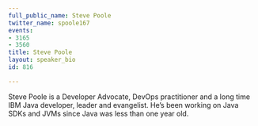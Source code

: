 ```yaml
---
full_public_name: Steve Poole
twitter_name: spoole167
events:
- 3165
- 3560
title: Steve Poole
layout: speaker_bio
id: 816

---
```

Steve Poole is a Developer Advocate, DevOps practitioner  and a long time IBM Java developer, leader and evangelist. He’s been working on Java SDKs and JVMs since Java was less than one year old. 